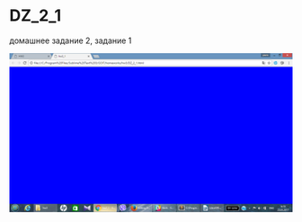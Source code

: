 # DZ_2_1
домашнее задание 2, задание 1

![alt text](https://github.com/PavloEfimov/DZ_2_1/blob/master/dz2_1.png)
